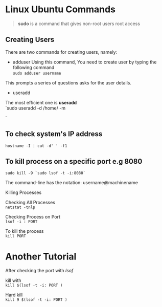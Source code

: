 # Linux Ubuntu Commands

> **sudo** is a command that gives non-root users root access 
## Creating Users 

There are two commands for creating users, namely:  
* adduser 
Using this command, You need to create user by typing the following command  
`sudo adduser username`  

This prompts a series of questions asks for the user details.


* useradd 

The most efficient one is **useradd**  
`sudo useradd -d /home/<username> -m <username>

`

## To check system's IP address  
`hostname -I | cut -d' ' -f1`    

## To kill process on a specific port e.g 8080    
```
sudo kill -9 `sudo lsof -t -i:8080`
```



















































































































































































































































































































The command-line has the notation:
username@machinename

Killing Processes

Checking All Processes  
`netstat -tnlp`

Checking Process on Port  
`lsof -i : PORT` 

To kill the process  
`kill PORT`


# Another Tutorial

After checking the port with *lsof*  

kill with  
`kill $(lsof -t -i: PORT )`

Hard kill  
`kill 9 $(lsof -t -i: PORT )`
